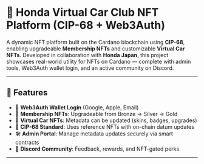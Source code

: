 # 🚗 Honda Virtual Car Club NFT Platform (CIP-68 + Web3Auth)

A dynamic NFT platform built on the Cardano blockchain using **CIP-68**, enabling upgradeable **Membership NFTs** and customizable **Virtual Car NFTs**. Developed in collaboration with **Honda Japan**, this project showcases real-world utility for NFTs on Cardano — complete with admin tools, Web3Auth wallet login, and an active community on Discord.

---

## 🔧 Features

- 🔐 **Web3Auth Wallet Login** (Google, Apple, Email)
- 🏅 **Membership NFTs**: Upgradeable from Bronze → Silver → Gold
- 🚙 **Virtual Car NFTs**: Metadata can be updated (skins, badges, upgrades)
- 🔄 **CIP-68 Standard**: Uses reference NFTs with on-chain datum updates
- 🛠️ **Admin Portal**: Manage metadata updates securely via smart contracts
- 💬 **Discord Community**: Feedback, rewards, and NFT-gated perks

---

